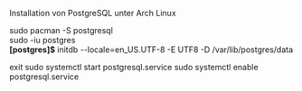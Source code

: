 Installation von PostgreSQL unter Arch Linux  

sudo pacman -S postgresql  
sudo -iu postgres  
**[postgres]$** initdb --locale=en_US.UTF-8 -E UTF8 -D /var/lib/postgres/data

exit
sudo systemctl start postgresql.service
sudo systemctl enable postgresql.service
